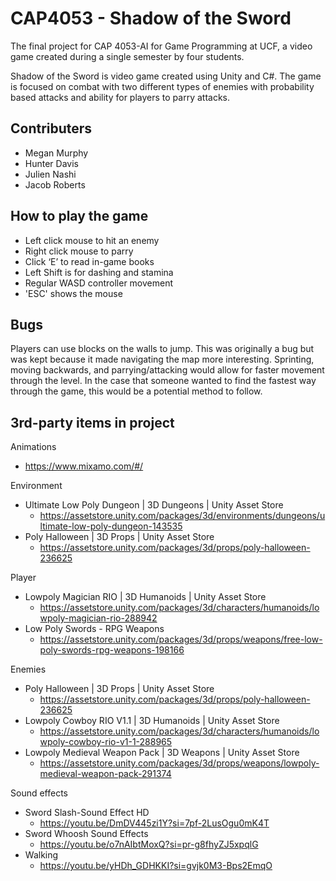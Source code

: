 # CAP4053 - Shadow of the Sword
The final project for CAP 4053-AI for Game Programming at UCF, a video game created during a single semester by four students.

Shadow of the Sword is video game created using Unity and C#. The game is focused on combat with two different types of enemies with probability based attacks and ability for players to parry attacks.

## Contributers 
- Megan Murphy
- Hunter Davis
- Julien Nashi
- Jacob Roberts

## How to play the game
- Left click mouse to hit an enemy
- Right click mouse to parry
- Click ‘E’ to read in-game books
- Left Shift is for dashing and stamina 
- Regular WASD controller movement 
- 'ESC' shows the mouse

## Bugs
Players can use blocks on the walls to jump. This was originally a bug but was kept because it made navigating the map more interesting.
Sprinting, moving backwards, and parrying/attacking would allow for faster movement through the level. In the case that someone wanted to find the fastest way through the game, this would be a potential method to follow.

## 3rd-party items in project
Animations
- https://www.mixamo.com/#/

Environment
- Ultimate Low Poly Dungeon | 3D Dungeons | Unity Asset Store
   - https://assetstore.unity.com/packages/3d/environments/dungeons/ultimate-low-poly-dungeon-143535 
- Poly Halloween | 3D Props | Unity Asset Store
   - https://assetstore.unity.com/packages/3d/props/poly-halloween-236625
  
Player
- Lowpoly Magician RIO | 3D Humanoids | Unity Asset Store
   - https://assetstore.unity.com/packages/3d/characters/humanoids/lowpoly-magician-rio-288942 
- Low Poly Swords - RPG Weapons
   - https://assetstore.unity.com/packages/3d/props/weapons/free-low-poly-swords-rpg-weapons-198166
  
Enemies
- Poly Halloween | 3D Props | Unity Asset Store
   - https://assetstore.unity.com/packages/3d/props/poly-halloween-236625 
- Lowpoly Cowboy RIO V1.1 | 3D Humanoids | Unity Asset Store
   - https://assetstore.unity.com/packages/3d/characters/humanoids/lowpoly-cowboy-rio-v1-1-288965 
- Lowpoly Medieval Weapon Pack | 3D Weapons | Unity Asset Store 
   - https://assetstore.unity.com/packages/3d/props/weapons/lowpoly-medieval-weapon-pack-291374

Sound effects
- Sword Slash-Sound Effect HD
   - https://youtu.be/DmDV445zi1Y?si=7pf-2LusOgu0mK4T
- Sword Whoosh Sound Effects
   - https://youtu.be/o7nAIbtMoxQ?si=pr-g8fhyZJ5xpqlG
- Walking 
   - https://youtu.be/yHDh_GDHKKI?si=gvjk0M3-Bps2EmqO
